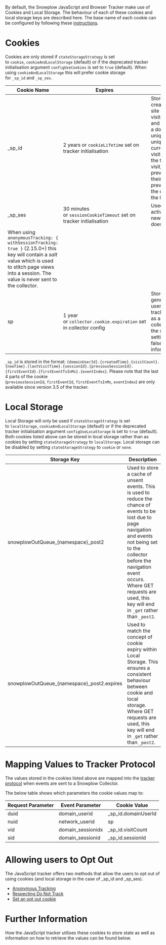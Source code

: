 By default, the Snowplow JavaScript and Browser Tracker make use of Cookies and Local Storage. The behaviour of each of these cookies and local storage keys are described here. The base name of each cookie can be configured by following these [instructions](/docs/migrated/collecting-data/collecting-from-own-applications/javascript-trackers/javascript-tracker/javascript-tracker-v3/tracker-setup/initialization-options/#Configuring_the_cookie_name).

# [](https://github.com/snowplow/snowplow/wiki/Javascript-Tracker-Cookies-and-Local-Storage#cookies)Cookies

Cookies are only stored if `stateStorageStrategy` is set to `cookie`, `cookieAndLocalStorage` (default) or if the deprecated tracker initialisation argument `configUseCookies` is set to `true` (default). When using `cookieAndLocalStorage` this will prefer cookie storage for `_sp_id` and `_sp_ses`.

| Cookie Name | Expires | Description |
| --- | --- | --- |
| \_sp\_id | 2 years or `cookieLifetime` set on tracker initialisation | Stores user information that is created when a user first visits a site and updated on subsequent visits. It is used to identify users and track the users activity across a domain. This cookie stores a unique identifier for each user, a unique identifier for the users current session, the number of visits a user has made to the site, the timestamp of the users first visit, the timestamp of their previous visit and the timestamp of their current visit, references to previous session and first event in the current session, and index of the last event in the session. |
| \_sp\_ses | 30 minutes or `sessionCookieTimeout` set on tracker initialisation | Used to identify if the user is in an active session on a site or if this is a new session for a user (i.e. cookie doesn't exist or has expired).  
When using `anonymousTracking: { withSessionTracking: true }` (2.15.0+) this key will contain a _salt_ value which is used to stitch page views into a session. The value is never sent to the collector. |
| sp | 1 year or `collector.cookie.expiration` set in collector config | Stores a server-side collector generated unique identifier for a user that is sent with all subsequent tracking event events. Can be used as a first party cookie is the collector is on the same domain as the site. Can be disabled by setting `collector.cookie.enabled` to false (See [here](/docs/migrated/pipeline-components-and-applications/stream-collector/configure/) for more information). |

`_sp_id` is stored in the format: `{domainUserId}.{createdTime}.{visitCount}.{nowTime}.{lastVisitTime}.{sessionId}.{previousSessionId}.{firstEventId}.{firstEventTsInMs}.{eventIndex}`. Please note that the last 4 parts of the cookie (`previousSessionId`, `firstEventId`, `firstEventTsInMs`, `eventIndex`) are only available since version 3.5 of the tracker.

# [](https://github.com/snowplow/snowplow/wiki/Javascript-Tracker-Cookies-and-Local-Storage#local-storage)Local Storage

Local Storage will only be used if `stateStorageStrategy` is set to `localStorage`, `cookieAndLocalStorage` (default) or if the deprecated tracker initialisation argument `configUseLocaStorage` is set to `true` (default). Both cookies listed above can be stored in local storage rather than as cookies by setting `stateStorageStrategy` to `localStorage`. Local storage can be disabled by setting `stateStorageStrategy` to `cookie` or `none`.

| Storage Key | Description |
| --- | --- |
| snowplowOutQueue\_{namespace}\_post2 | Used to store a cache of unsent events. This is used to reduce the chance of events to be lost due to page navigation and events not being set to the collector before the navigation event occurs. Where GET requests are used, this key will end in `_get` rather than `_post2`. |
| snowplowOutQueue\_{namespace}\_post2.expires | Used to match the concept of cookie expiry within Local Storage. This ensures a consistent behaviour between cookie and local storage. Where GET requests are used, this key will end in `_get` rather than `_post2`. |

# [](https://github.com/snowplow/snowplow/wiki/Javascript-Tracker-Cookies-and-Local-Storage#mapping-values-to-tracker-protocol)Mapping Values to Tracker Protocol

The values stored in the cookies listed above are mapped into the [tracker protocol](/docs/migrated/collecting-data/collecting-from-own-applications/snowplow-tracker-protocol/) when events are sent to a Snowplow Collector.

The below table shows which parameters the cookie values map to:

| Request Parameter | Event Parameter | Cookie Value |
| --- | --- | --- |
| duid | domain\_userid | \_sp\_id.domainUserId |
| nuid | network\_userid | sp |
| vid | domain\_sessionidx | \_sp\_id.visitCount |
| sid | domain\_sessionid | \_sp\_id.sessionId |

# [](https://github.com/snowplow/snowplow/wiki/Javascript-Tracker-Cookies-and-Local-Storage#allowing-users-to-opt-out)Allowing users to Opt Out

The JavaScript tracker offers two methods that allow the users to opt out of using cookies (and local storage in the case of \_sp\_id and \_sp\_ses).

- [Anonymous Tracking](/docs/migrated/collecting-data/collecting-from-own-applications/javascript-trackers/javascript-tracker/javascript-tracker-v3/tracker-setup/initialization-options/#Anonymous_Tracking)
- [Respecting Do Not Track](/docs/migrated/collecting-data/collecting-from-own-applications/javascript-trackers/javascript-tracker/javascript-tracker-v3/tracker-setup/initialization-options/#Respecting_Do_Not_Track)
- [Set an opt out cookie](/docs/migrated/collecting-data/collecting-from-own-applications/javascript-trackers/javascript-tracker/javascript-tracker-v3/tracker-setup/initialization-options/#Opt-out_cookie)

# [](https://github.com/snowplow/snowplow/wiki/Javascript-Tracker-Cookies-and-Local-Storage#further-information)Further Information

How the JavaScript tracker utilises these cookies to store state as well as information on how to retrieve the values can be found below.
